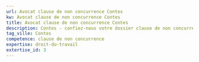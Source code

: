 ```yaml
---
url: Avocat clause de non concurrence Contes
kw: Avocat clause de non concurrence Contes
title: Avocat clause de non concurrence Contes
description: Contes - confiez-nous votre dossier clause de non concurrence
tag_ville: Contes
competence: clause de non concurrence
expertise: droit-du-travail
extertise_id: 3
---
```

